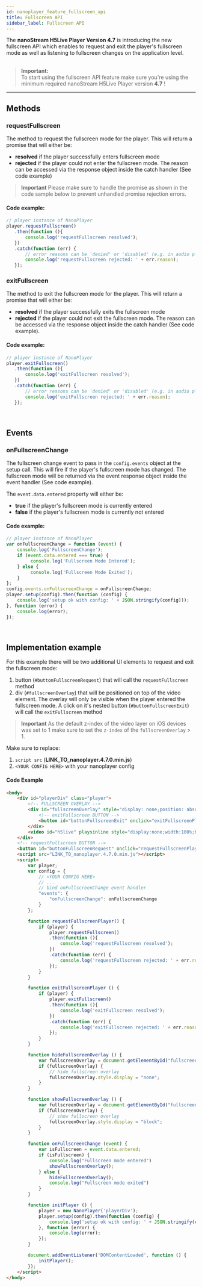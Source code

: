 ```yaml
---
id: nanoplayer_feature_fullscreen_api
title: Fullscreen API
sidebar_label: Fullscreen API
---
```


The **nanoStream H5Live Player Version 4.7** is introducing the new fullscreen API which enables to request and exit the player's fullscreen mode as well as listening to fullscreen changes on the application level.
<br>
<br>

> **Important:** <br>
> To start using the fullscreen API feature make sure you're using the minimum required nanoStream H5Live Player version **4.7** !

<hr>

## Methods

### requestFullscreen

The method to request the fullscreen mode for the player. This will return a promise that will either be:

- **resolved** if the player successfully enters fullscreen mode
- **rejected** if the player could not enter the fullscreen mode. The reason can be accessed via the response object inside the catch handler (See code example)

> **Important**
> Please make sure to handle the promise as shown in the code sample below to prevent unhandled promise rejection errors. 

#### Code example: 
```javascript
// player instance of NanoPlayer
player.requestFullscreen()
   .then(function (){
       console.log('requestFullscreen resolved');
   })
   .catch(function (err) {
       // error reasons can be 'denied' or 'disabled' (e.g. in audio player mode)
       console.log('requestFullscreen rejected: ' + err.reason);
   });
```

### exitFullscreen

The method to exit the fullscreen mode for the player. This will return a promise that will either be:

- **resolved** if the player successfully exits the fullscreen mode
- **rejected** if the player could not exit the fullscreen mode. The reason can be accessed via the response object inside the catch handler (See code example).

#### Code example: 

```javascript
// player instance of NanoPlayer
player.exitFullscreen()
   .then(function (){
       console.log('exitFullscreen resolved');
   })
   .catch(function (err) {
       // error reasons can be 'denied' or 'disabled' (e.g. in audio player mode)
       console.log('exitFullscreen rejected: ' + err.reason);
   });
```

<br>

## Events

### onFullscreenChange
The fullscreen change event to pass in the `config.events` object at the setup call. This will fire if the player's fullscreen mode has changed. The fullscreen mode will be returned via the event response object inside the event handler (See code example). 

The `event.data.entered` property will either be:

- **true** if the player's fullscreen mode is currently entered
- **false** if the player's fullscreen mode is currently not entered

#### Code example: 

```javascript
// player instance of NanoPlayer
var onFullscreenChange = function (event) {
    console.log('FullscreenChange');
    if (event.data.entered === true) {
         console.log('Fullscreen Mode Entered');
    } else {
         console.log('Fullscreen Mode Exited');
    }
};
config.events.onFullscreenChange = onFullscreenChange;
player.setup(config).then(function (config) {
    console.log('setup ok with config: ' + JSON.stringify(config)));
}, function (error) {
    console.log(error);
});
```

<br>

## Implementation example 

For this example there will be two additional UI elements to request and exit the fullscreen mode:
1) button (`#buttonFullscreenRequest`) that will call the `requestFullscreen` method
2) div (`#fullscreenOverlay`) that will be positioned on top of the video element. The overlay will only be visible when the player entered the fullscreen mode. A click on it's nested button (`#buttonFullscreenExit`) will call the `exitFullscreen` method


> **Important**
> As the default z-index of the video layer on iOS devices was set to 1 make sure to set the `z-index` of the `fullscreenOverlay` > 1.  


Make sure to replace:
1) `script src` (**LINK_TO_nanoplayer.4.7.0.min.js**)
2) `<YOUR CONFIG HERE>` with your nanoplayer config

#### Code Example
```html
<body>
	<div id="playerDiv" class="player">
		<!-- FULLSCREEN OVERLAY -->
        <div id="fullscreenOverlay" style="display: none;position: absolute; top: 50px; left: 50px;z-index: 3">
            <!-- exitFullscreen BUTTON -->
            <button id="buttonFullscreenExit" onclick="exitFullscreenPlayer();" style="cursor: pointer;height: 100px; width: 100px; font-size: 50px;">&times;</button>
        </div>
		<video id="h5live" playsinline style="display:none;width:100%;height:100%"></video>
	</div>
	<!-- requestFullscreen BUTTON -->
    <button id="buttonFullscreenRequest" onclick="requestFullscreenPlayer();">requestFullscreen</button>
    <script src="LINK_TO_nanoplayer.4.7.0.min.js"></script>
    <script>
        var player;
        var config = {
            // <YOUR CONFIG HERE>
            // ...
            // bind onFullscreenChange event handler
            "events": {
                "onFullscreenChange": onFullscreenChange
            }
        };

        function requestFullscreenPlayer() {
            if (player) {
                player.requestFullscreen()
                .then(function (){
                    console.log('requestFullscreen resolved');
                })
                .catch(function (err) {
                    console.log('requestFullscreen rejected: ' + err.reason);
                });
            }
        }

        function exitFullscreenPlayer () {
            if (player) {
                player.exitFullscreen()
                .then(function (){
                    console.log('exitFullscreen resolved');
                })
                .catch(function (err) {
                    console.log('exitFullscreen rejected: ' + err.reason);
                });
            }
        }

        function hideFullscreenOverlay () {
            var fullscreenOverlay = document.getElementById("fullscreenOverlay");
            if (fullscreenOverlay) {
                // hide fullscreen overlay
                fullscreenOverlay.style.display = "none";
            }
        }

        function showFullscreenOverlay () {
            var fullscreenOverlay = document.getElementById("fullscreenOverlay");
            if (fullscreenOverlay) {
                // show fullscreen overlay
                fullscreenOverlay.style.display = "block";
            }
        }

        function onFullscreenChange (event) {
            var isFullscreen = event.data.entered;
            if (isFullscreen) {
                console.log("Fullscreen mode entered")
                showFullscreenOverlay();
            } else {
                hideFullscreenOverlay();
                console.log("Fullscreen mode exited")
            }
        }

        function initPlayer () {
            player = new NanoPlayer('playerDiv');
            player.setup(config).then(function (config) {
                console.log('setup ok with config: ' + JSON.stringify(config));
            }, function (error) {
                console.log(error);
            });
        }

        document.addEventListener('DOMContentLoaded', function () {
            initPlayer();
        });
    </script>
</body>
```